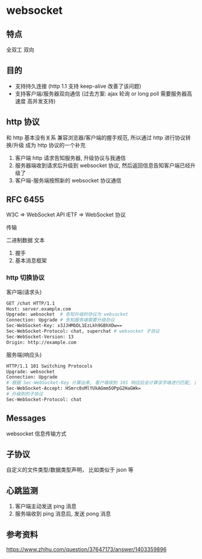 # websocket

## 特点

全双工
双向

## 目的

- 支持持久连接 (http 1.1 支持 keep-alive 改善了该问题)
- 支持客户端/服务器双向通信 (过去方案: ajax 轮询 or long poll 需要服务器高速度 高并发支持)

## http 协议

和 http 基本没有关系
兼容浏览器/客户端的握手规范, 所以通过 http 进行协议转换/升级
成为 http 协议的一个补充

1. 客户端 http 请求告知服务器, 升级协议与我通信
2. 服务器端收到请求后升级到 websocket 协议, 然后返回信息告知客户端已经升级了
3. 客户端-服务端按照新的 websocket 协议通信

## RFC 6455

W3C => WebSocket API 
IETF => WebSocket 协议


传输 

二进制数据
文本

1. 握手
2. 基本消息框架


### http 切换协议

客户端(请求头)

```bash
GET /chat HTTP/1.1
Host: server.example.com
Upgrade: websocket  # 告知升级的协议为 websocket
Connection: Upgrade # 告知服务端需要升级协议
Sec-WebSocket-Key: x3JJHMbDL1EzLkh9GBhXDw==
Sec-WebSocket-Protocol: chat, superchat # websocket 子协议
Sec-WebSocket-Version: 13
Origin: http://example.com
```

服务端(响应头)

```bash
HTTP/1.1 101 Switching Protocols
Upgrade: websocket
Connection: Upgrade
# 根据 Sec-WebSocket-Key 计算出来, 客户端收到 101 响应后会计算该字端进行匹配, 匹配成功进行通信的必要条件
Sec-WebSocket-Accept: HSmrc0sMlYUkAGmm5OPpG2HaGWk=
# 升级到的子协议
Sec-WebSocket-Protocol: chat
```

## Messages

websocket 信息传输方式


## 子协议

自定义的文件类型/数据类型声明， 比如类似于 json 等

## 心跳监测

1. 客户端主动发送 ping 消息
2. 服务端收到 ping 消息后, 发送 pong 消息

## 参考资料

https://www.zhihu.com/question/37647173/answer/1403359896